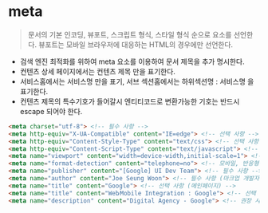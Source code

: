 # meta
> 문서의 기본 인코딩, 뷰포트, 스크립트 형식, 스타일 형식 순으로 요소를 선언한다. 뷰포트는 모바일 브라우저에 대응하는 HTML의 경우에만 선언한다.

* 검색 엔진 최적화를 위하여 meta 요소를 이용하여 문서 제목을 추가 명시한다.
* 컨텐츠 상세 페이지에서는 컨텐츠 제목 만을 표기한다.
* 서비스홈에서는 서비스명 만을 표기, 서브 섹션홈에서는 하위섹션명 : 서비스명 을 표기한다.
* 컨텐츠 제목의 특수기호가 들어갈시 엔티티코드로 변환가능한 기호는 반드시 escape 되어야 한다.

``` html
<meta charset="utf-8"> <!-- 필수 사항 -->
<meta http-equiv="X-UA-Compatible" content="IE=edge"> <!-- 선택 사항 -->
<meta http-equiv="Content-Style-Type" content="text/css"> <!-- 선택 사항 -->
<meta http-equiv="Content-Script-Type" content="text/javascript"> <!-- 선택 사항 -->
<meta name="viewport" content="width=device-width,initial-scale=1"> <!-- 모바일, 반응형 대응 -->
<meta name="format-detection" content="telephone=no"> <!-- 모바일, 반응형 대응 -->
<meta name="publisher" content="[Google] UI Dev Team"> <!-- 필수 사항 -->
<meta name="author" content="Joe Seung Woon"> <!-- 필수 사항 (마크업 개발자명) -->
<meta name="title" content="Google"> <!-- 선택 사항 (메인페이지) -->
<meta name="title" content="Web⁄Mobile Integration : Google"> <!-- 선택 사항 (서브페이지) -->
<meta name="description" content="Digital Agency - Google"> <!-- 권장 사항 (SEO 최적화) -->
```